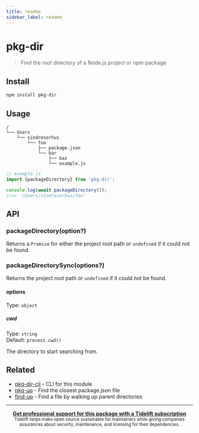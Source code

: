 ```yaml
---
title: readme
sidebar_label: readme
---
```

# pkg-dir

> Find the root directory of a Node.js project or npm package

## Install

```sh
npm install pkg-dir
```

## Usage

```
/
└── Users
    └── sindresorhus
        └── foo
            ├── package.json
            └── bar
                ├── baz
                └── example.js
```

```js
// example.js
import {packageDirectory} from 'pkg-dir';

console.log(await packageDirectory());
//=> '/Users/sindresorhus/foo'
```

## API

### packageDirectory(option?)

Returns a `Promise` for either the project root path or `undefined` if it could not be found.

### packageDirectorySync(options?)

Returns the project root path or `undefined` if it could not be found.

#### options

Type: `object`

##### cwd

Type: `string`\
Default: `process.cwd()`

The directory to start searching from.

## Related

- [pkg-dir-cli](https://github.com/sindresorhus/pkg-dir-cli) - CLI for this module
- [pkg-up](https://github.com/sindresorhus/pkg-up) - Find the closest package.json file
- [find-up](https://github.com/sindresorhus/find-up) - Find a file by walking up parent directories

---

<div align="center">
	<b>
		<a href="https://tidelift.com/subscription/pkg/npm-pkg-dir?utm_source=npm-pkg-dir&utm_medium=referral&utm_campaign=readme">Get professional support for this package with a Tidelift subscription</a>
	</b>
	<br>
	<sub>
		Tidelift helps make open source sustainable for maintainers while giving companies<br>assurances about security, maintenance, and licensing for their dependencies.
	</sub>
</div>

